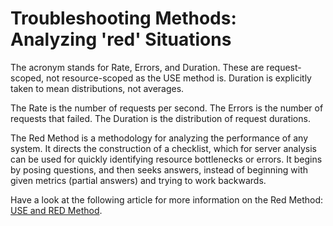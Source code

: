 # Troubleshooting Methods: Analyzing 'red' Situations

The acronym stands for Rate, Errors, and Duration. These are request-scoped, not resource-scoped as the USE method is. Duration is explicitly taken to mean distributions, not averages.

The Rate is the number of requests per second. The Errors is the number of requests that failed. The Duration is the distribution of request durations.

The Red Method is a methodology for analyzing the performance of any system. It directs the construction of a checklist, which for server analysis can be used for quickly identifying resource bottlenecks or errors. It begins by posing questions, and then seeks answers, instead of beginning with given metrics (partial answers) and trying to work backwards.

Have a look at the following article for more information on the Red Method: [USE and RED Method](https://orangematter.solarwinds.com/2017/10/05/monitoring-and-observability-with-use-and-red/).